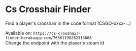 # Cs Crosshair Finder

Find a player's crosshair in the code format (CSGO-xxxx-...)  

Available on: `https://cs-crosshair-finder.herokuapp.com/76561198262313668`  
Change the endpoint with the player's steam id
